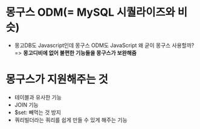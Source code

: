 # 몽구스 ODM(= MySQL 시퀄라이즈와 비슷)
- 몽고DB도 Javascript인데 몽구스 ODM도 JavaScript 왜 굳이 몽구스 사용할까? => **몽고디비에 없어 불편한 기능들을 몽구스가 보완해줌**

# 몽구스가 지원해주는 것
- 테이블과 유사한 기능
- JOIN 기능
- $set: 빼먹는 것 방지
- 쿼리빌더라는 쿼리를 쉽게 만들 수 있게 해주는 기능
